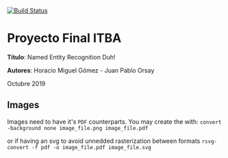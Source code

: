 [![Build Status](https://travis-ci.org/qcho/nerd-pf.svg?branch=master)](https://travis-ci.org/qcho/nerd-pf)

# Proyecto Final **ITBA**

**Título**: Named Entity Recognition Duh!

**Autores**: Horacio Miguel Gómez - Juan Pablo Orsay

Octubre 2019

## Images
Images need to have it's `PDF` counterparts. You may create the with:
`convert -background none image_file.png image_file.pdf`

or if having an svg to avoid unnedded rasterization between formats
`rsvg-convert -f pdf -o image_file.pdf image_file.svg`
